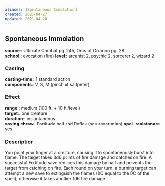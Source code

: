 ```yaml
---
aliases: [Spontaneous Immolation]
created: 2023-04-27
updated: 2023-04-28
---
```


## Spontaneous Immolation

**source**:: Ultimate Combat pg. 245, Orcs of Golarion pg. 28  
**school**:: evocation (fire)
**level**:: arcanist 2, psychic 2, sorcerer 2, wizard 2

### Casting

**casting-time**:: 1 standard action  
**components**:: V, S, M (pinch of saltpeter)

### Effect

**range**:: medium (100 ft. + 10 ft./level)  
**target**:: one creature  
**duration**:: instantaneous  
**saving-throw**:: Fortitude half and Reflex (see description)
**spell-resistance**:: yes

### Description

You point your finger at a creature, causing it to spontaneously burst into flame. The target takes 3d6 points of fire damage and catches on fire. A successful Fortitude save reduces this damage by half and prevents the target from catching on fire. Each round on your turn, a burning target can attempt a new save to extinguish the flames (DC equal to the DC of the spell); otherwise it takes another 1d6 fire damage.
